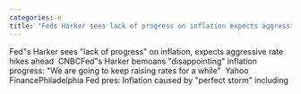 ```yaml
---
categories: e
title: "Feds Harker sees lack of progress on inflation expects aggressive rate hikes ahead  CNBC"
---
```

Fed"s Harker sees "lack of progress" on inflation, expects aggressive rate hikes ahead&nbsp;&nbsp;CNBCFed"s Harker bemoans "disappointing" inflation progress: "We are going to keep raising rates for a while"&nbsp;&nbsp;Yahoo FinancePhiladelphia Fed pres: Inflation caused by "perfect storm" including